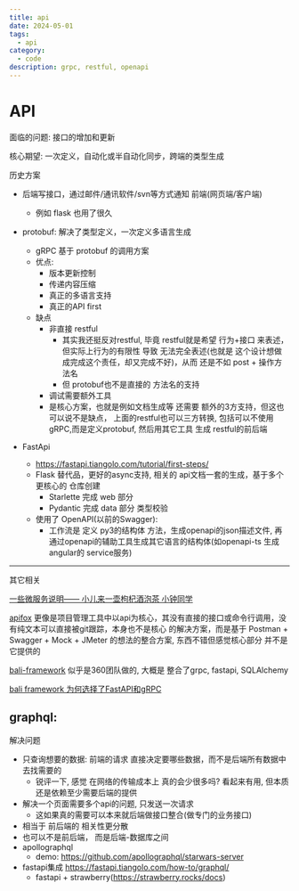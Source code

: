 ```yaml
---
title: api
date: 2024-05-01
tags:
  - api
category:
  - code
description: grpc, restful, openapi
---
```


# API

面临的问题: 接口的增加和更新

核心期望: 一次定义，自动化或半自动化同步，跨端的类型生成

历史方案

- 后端写接口，通过邮件/通讯软件/svn等方式通知 前端(网页端/客户端)
  - 例如 flask 也用了很久

- protobuf: 解决了类型定义，一次定义多语言生成
  - gRPC 基于 protobuf 的调用方案
  - 优点:
    - 版本更新控制
    - 传递内容压缩
    - 真正的多语言支持
    - 真正的API first
  - 缺点
    - 非直接 restful
      - 其实我还挺反对restful, 毕竟 restful就是希望 行为+接口 来表述，但实际上行为的有限性 导致 无法完全表述(也就是 这个设计想做成完成这个责任，却又完成不好)，从而 还是不如 post + 操作方法名
      - 但 protobuf也不是直接的 方法名的支持
    - 调试需要额外工具
    - 是核心方案，也就是例如文档生成等 还需要 额外的3方支持，但这也可以说不是缺点， 上面的restful也可以三方转换, 包括可以不使用 gRPC,而是定义protobuf, 然后用其它工具 生成 restful的前后端


- FastApi
  - https://fastapi.tiangolo.com/tutorial/first-steps/
  - Flask 替代品，更好的async支持, 相关的 api文档一套的生成，基于多个更核心的 仓库创建
    - Starlette 完成 web 部分
    - Pydantic 完成 data 部分 类型校验
  - 使用了 OpenAPI(以前的Swagger):
    - 工作流是 定义 py3的结构体 方法，生成openapi的json描述文件, 再通过openapi的辅助工具生成其它语言的结构体(如openapi-ts 生成 angular的 service服务)


---

其它相关

[一些微服务说明—— 小儿来一壶枸杞酒泡茶 小钟同学 ](https://www.modb.pro/db/185486)

[apifox](https://apifox.com/) 更像是项目管理工具中以api为核心，其没有直接的接口或命令行调用，没有纯文本可以直接被git跟踪，本身也不是核心 的解决方案，而是基于 Postman + Swagger + Mock + JMeter 的想法的整合方案, 东西不错但感觉核心部分 并不是它提供的

[bali-framework](https://github.com/bali-framework/bali) 似乎是360团队做的, 大概是 整合了grpc, fastapi, SQLAlchemy

[bali framework 为何选择了FastAPI和gRPC](https://juejin.cn/post/7072659228292284430)

## graphql:

解决问题

- 只查询想要的数据: 前端的请求 直接决定要哪些数据，而不是后端所有数据中去找需要的
  - 锐评一下, 感觉 在网络的传输成本上 真的会少很多吗? 看起来有用, 但本质还是依赖至少需要后端的提供
- 解决一个页面需要多个api的问题, 只发送一次请求
  - 这如果真的需要可以本来就后端做接口整合(做专门的业务接口)
- 相当于 前后端的 相关性更分散
- 也可以不是前后端， 而是后端-数据库之间
- apollographql
  - demo: https://github.com/apollographql/starwars-server
- fastapi集成 https://fastapi.tiangolo.com/how-to/graphql/
  - fastapi + strawberry(https://strawberry.rocks/docs)

